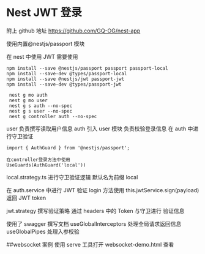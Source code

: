 # Nest JWT 登录

附上 github 地址 https://github.com/GQ-OG/nest-app

使用内置@nestjs/passport 模块

在 nest 中使用 JWT 需要使用

```
npm install --save @nestjs/passport passport passport-local
npm install --save-dev @types/passport-local
npm install --save @nestjs/jwt passport-jwt
npm install --save-dev @types/passport-jwt
```

```
 nest g mo auth
 nest g mo user
 nest g s auth --no-spec
 nest g s user --no-spec
 nest g controller auth --no-spec
```

user 负责撰写读取用户信息
auth 引入 user 模块 负责校验登录信息
在 auth 中进行守卫验证

```
import { AuthGuard } from '@nestjs/passport';

在controller登录方法中使用
UseGuards(AuthGuard('local'))
```

local.strategy.ts 进行守卫验证逻辑
默认名为前缀 local

在 auth.service 中进行 JWT 验证
login 方法使用 this.jwtService.sign(payload)返回 JWT token

jwt.strategy 撰写验证策略 通过 headers 中的 Token 与守卫进行 验证信息

使用了 swagger 撰写文档
useGlobalInterceptors 处理全局请求返回信息
useGlobalPipes 处理入参校验

##websocket 案例 使用 serve 工具打开 websocket-demo.html 查看
